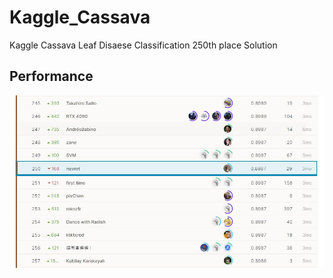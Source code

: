 # Kaggle_Cassava
Kaggle Cassava Leaf Disaese Classification 250th place Solution

## Performance

<div align="center">
  <img src="./figure/performance.png" width="750">  
</div>
